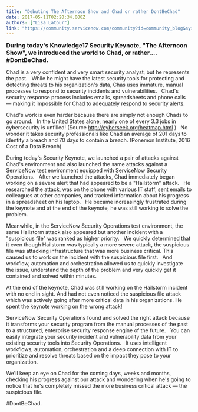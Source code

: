 ```yaml
---
title: "Debuting The Afternoon Show and Chad or rather DontBeChad"
date: 2017-05-11T02:20:34.000Z
authors: ["Lisa Latour"]
link: "https://community.servicenow.com/community?id=community_blog&sys_id=441e6e2ddbd0dbc01dcaf3231f961972"
---
```

<p><span style="font-size: 12pt;"><strong>During today's Knowledge17 Security Keynote, "The Afternoon Show", we introduced the world to Chad, or rather…. #DontBeChad.</strong></span></p><p></p><p>Chad is a very confident and very smart security analyst, but he represents the past.   While he might have the latest security tools for protecting and detecting threats to his organization's data, Chas uses immature, manual processes to respond to security incidents and vulnerabilities.   Chad's security response process includes emails, spreadsheets and phone calls — making it impossible for Chad to adequately respond to security alerts.</p><p></p><p>Chad's work is even harder because there are simply not enough Chads to go around.   In the United States alone, nearly one of every 3.3 jobs in cybersecurity is unfilled! (Source <a title="berseek.org/heatmap.html" href="http://cyberseek.org/heatmap.html">http://cyberseek.org/heatmap.html</a> )   No wonder it takes security professionals like Chad an average of 201 days to identify a breach and 70 days to contain a breach. (Ponemon Institute, 2016 Cost of a Data Breach)</p><p></p><p>During today's Security Keynote, we launched a pair of attacks against Chad's environment and also launched the same attacks against a ServiceNow test environment equipped with ServiceNow Security Operations.   After we launched the attacks, Chad immediately began working on a severe alert that had appeared to be a "Hailstorm" attack.   He researched the attack, was on the phone with various IT staff, sent emails to colleagues at other companies, and tracked information about his progress in a spreadsheet on his laptop.   He became increasingly frustrated during the keynote and at the end of the keynote, he was still working to solve the problem.</p><p></p><p>Meanwhile, in the ServiceNow Security Operations test environment, the same Hailstorm attack also appeared but another incident with a "suspicious file" was ranked as higher priority.   We quickly determined that it even though Hailstorm was typically a more severe attack, the suspicious file was attacking infrastructure that was more business critical. This caused us to work on the incident with the suspicious file first.   And workflow, automation and orchestration allowed us to quickly investigate the issue, understand the depth of the problem and very quickly get it contained and solved within minutes.</p><p></p><p>At the end of the keynote, Chad was still working on the Hailstorm incident with no end in sight. And had not even noticed the suspicious file attack which was actively going after more critical data in his organizations. He spent the keynote working on the wrong attack!</p><p></p><p>ServiceNow Security Operations found and solved the right attack because it transforms your security program from the manual processes of the past to a structured, enterprise security response engine of the future.   You can easily integrate your security incident and vulnerability data from your existing security tools into Security Operations.   It uses intelligent workflows, automation, orchestration and a deep connection with IT to prioritize and resolve threats based on the impact they pose to your organization.</p><p></p><p>We'll keep an eye on Chad for the coming days, weeks and months, checking his progress against our attack and wondering when he's going to notice that he's completely missed the more business critical attack — the suspicious file.</p><p></p><p>#DontBeChad.</p><p><em> </em></p>